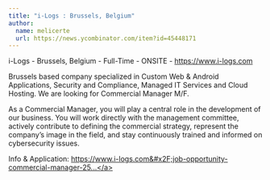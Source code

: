 ```yaml
---
title: "i-Logs : Brussels, Belgium"
author:
  name: melicerte
  url: https://news.ycombinator.com/item?id=45448171
---
```

i-Logs - Brussels, Belgium - Full-Time - ONSITE - <a href="https:&#x2F;&#x2F;www.i-logs.com" rel="nofollow">https:&#x2F;&#x2F;www.i-logs.com</a>

Brussels based company specialized in Custom Web &amp; Android Applications, Security and Compliance, Managed IT Services and Cloud Hosting. We are looking for Commercial Manager M&#x2F;F.

As a Commercial Manager, you will play a central role in the development of our business. You will work directly with the management committee, actively contribute to defining the commercial strategy, represent the company’s image in the field, and stay continuously trained and informed on cybersecurity issues.

Info &amp; Application: <a href="https:&#x2F;&#x2F;www.i-logs.com&#x2F;job-opportunity-commercial-manager-25-06-2025&#x2F;" rel="nofollow">https:&#x2F;&#x2F;www.i-logs.com&#x2F;job-opportunity-commercial-manager-25...</a>
<JobApplication />
